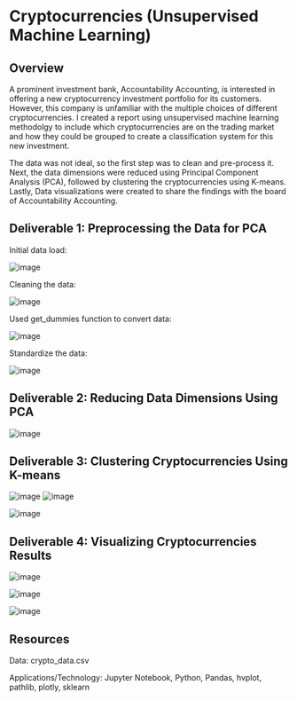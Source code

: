 # Cryptocurrencies (Unsupervised Machine Learning)
## Overview

A prominent investment bank, Accountability Accounting, is interested in offering a new cryptocurrency investment portfolio for its customers. However, this company is unfamiliar with the multiple choices of different cryptocurrencies. I created a report using unsupervised machine learning methodolgy to include which cryptocurrencies are on the trading market and how they could be grouped to create a classification system for this new investment. 

The data was not ideal, so the first step was to clean and pre-process it. Next, the data dimensions were reduced using Principal Component Analysis (PCA), followed by clustering the cryptocurrencies using K-means. Lastly, Data visualizations were created to share the findings with the board of Accountability Accounting.

## Deliverable 1: Preprocessing the Data for PCA

Initial data load:

![image](https://user-images.githubusercontent.com/102322707/185987151-cacc5f09-8f60-4447-bf1e-6cf8943adda4.png)

Cleaning the data:

![image](https://user-images.githubusercontent.com/102322707/185987284-90ea34e0-d1b8-47b5-8ee0-1bed609af98d.png)

Used get_dummies function to convert data:

![image](https://user-images.githubusercontent.com/102322707/185987412-3a8f7e49-e528-4bde-ac1e-334579a69132.png)

Standardize the data:

![image](https://user-images.githubusercontent.com/102322707/185987493-bc98ee03-e8b9-462d-9a84-e3b006b261ee.png)


## Deliverable 2: Reducing Data Dimensions Using PCA

![image](https://user-images.githubusercontent.com/102322707/185987556-b21debfa-82a5-4438-b6ae-ff6462d636ac.png)


## Deliverable 3: Clustering Cryptocurrencies Using K-means
![image](https://user-images.githubusercontent.com/102322707/185987623-b2a91eb7-3a92-4194-8bbf-4799e3734a05.png)
![image](https://user-images.githubusercontent.com/102322707/185987678-e46b0b72-ab40-49a7-98a9-1d0cb1e5132b.png)

![image](https://user-images.githubusercontent.com/102322707/185987737-ea63c7d0-c5b3-4dec-a35c-860ea552065c.png)



## Deliverable 4: Visualizing Cryptocurrencies Results

![image](https://user-images.githubusercontent.com/102322707/185986894-5e62eb6d-8c65-4274-8ea9-6e8b4fc5a3ee.png)

![image](https://user-images.githubusercontent.com/102322707/185986969-5e55ec20-2e75-48ba-bd67-bd96281dd52c.png)

![image](https://user-images.githubusercontent.com/102322707/185987020-9d6aac58-fe0a-4cf4-9e86-29f90c485ca3.png)


## Resources

Data: crypto_data.csv

Applications/Technology: Jupyter Notebook, Python, Pandas, hvplot, pathlib, plotly, sklearn
